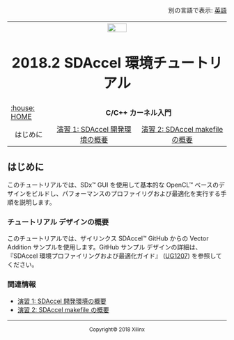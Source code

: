 <p align="right">
	別の言語で表示: <a href="../../../getting-started-with-c-kernels/getting-started.md">英語</a>
</p>
<table style="width:100%">
  <tr>

<th width="100%" colspan="6"><img src="https://www.xilinx.com/content/dam/xilinx/imgs/press/media-kits/corporate/xilinx-logo.png" width="30%"/><h1>2018.2 SDAccel 環境チュートリアル</h2>
</th>

  </tr>
  <tr>
  <td><a href="../../README.md">:house: HOME </a></td>
    <td colspan="2" align="center"><b>C/C++ カーネル入門</b></td>
  </tr>
  <tr>
     <td align="center">はじめに</td>
     <td align="center"><a href="lab-1-introduction-to-the-sadccel-developmentenvironment.md">演習 1: SDAccel 開発環境の概要</a></td>
     <td align="center"><a href="lab-2-introduction-to-the-sdaccel-makefile.md">演習 2: SDAccel makefile の概要</a></td>
   </tr>
</table>

## はじめに  

このチュートリアルでは、SDx™ GUI を使用して基本的な OpenCL™ ベースのデザインをビルドし、パフォーマンスのプロファイリグおよび最適化を実行する手順を説明します。  

### チュートリアル デザインの概要  

このチュートリアルでは、ザイリンクス SDAccel™ GitHub からの Vector Addition サンプルを使用します。GitHub サンプル デザインの詳細は、『SDAccel 環境プロファイリングおよび最適化ガイド』 ([UG1207](https://japan.xilinx.com/cgi-bin/docs/rdoc?v=2018.2;d=ug1207-sdaccel-optimization-guide.pdf)) を参照してください。

### 関連情報
 - <a href="lab-1-introduction-to-the-sadccel-developmentenvironment.md">演習 1: SDAccel 開発環境の概要</a>
 - <a href="lab-2-introduction-to-the-sdaccel-makefile.md">演習 2: SDAccel makefile の概要</a>

<hr/>
<p align="center"><sup>Copyright&copy; 2018 Xilinx</sup></p>
